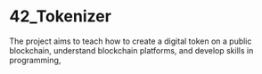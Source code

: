# 42_Tokenizer
The project aims to teach how to create a digital token on a public blockchain, understand blockchain platforms, and develop skills in programming,
